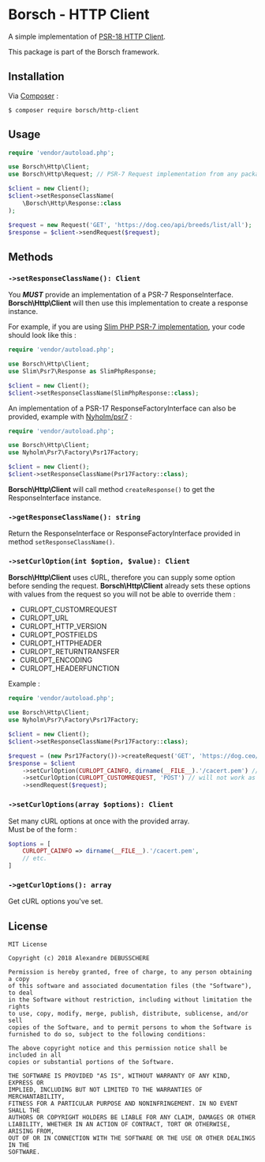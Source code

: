 # Borsch - HTTP Client

A simple implementation of [PSR-18 HTTP Client](https://www.php-fig.org/psr/psr-18/).

This package is part of the Borsch framework.

## Installation

Via [Composer](https://getcomposer.org/) :
```
$ composer require borsch/http-client 
```

## Usage

```php
require 'vendor/autoload.php';

use Borsch\Http\Client;
use Borsch\Http\Request; // PSR-7 Request implementation from any package (see below)

$client = new Client();
$client->setResponseClassName(
    \Borsch\Http\Response::class
);

$request = new Request('GET', 'https://dog.ceo/api/breeds/list/all');
$response = $client->sendRequest($request);
```

## Methods

### ``->setResponseClassName(): Client``

You _**MUST**_ provide an implementation of a PSR-7 ResponseInterface.  
**Borsch\Http\Client** will then use this implementation to create a response instance.

For example, if you are using [Slim PHP PSR-7 implementation](https://github.com/slimphp/Slim-Psr7), your code should look like this :
```php
require 'vendor/autoload.php';

use Borsch\Http\Client;
use Slim\Psr7\Response as SlimPhpResponse;

$client = new Client();
$client->setResponseClassName(SlimPhpResponse::class);
```

An implementation of a PSR-17 ResponseFactoryInterface can also be provided, example with [Nyholm/psr7](https://github.com/Nyholm/psr7) :
```php
require 'vendor/autoload.php';

use Borsch\Http\Client;
use Nyholm\Psr7\Factory\Psr17Factory;

$client = new Client();
$client->setResponseClassName(Psr17Factory::class);
```
**Borsch\Http\Client** will call method `createResponse()` to get the ResponseInterface instance.


### `->getResponseClassName(): string`

Return the ResponseInterface or ResponseFactoryInterface provided in method `setResponseClassName()`.

### `->setCurlOption(int $option, $value): Client`

**Borsch\Http\Client** uses cURL, therefore you can supply some option before sending the request.
**Borsch\Http\Client** already sets these options with values from the request so you will not be able to override them :
* CURLOPT_CUSTOMREQUEST
* CURLOPT_URL
* CURLOPT_HTTP_VERSION
* CURLOPT_POSTFIELDS
* CURLOPT_HTTPHEADER
* CURLOPT_RETURNTRANSFER
* CURLOPT_ENCODING
* CURLOPT_HEADERFUNCTION

Example :
```php
require 'vendor/autoload.php';

use Borsch\Http\Client;
use Nyholm\Psr7\Factory\Psr17Factory;

$client = new Client();
$client->setResponseClassName(Psr17Factory::class);

$request = (new Psr17Factory())->createRequest('GET', 'https://dog.ceo/api/breeds/list/all');
$response = $client
    ->setCurlOption(CURLOPT_CAINFO, dirname(__FILE__).'/cacert.pem') // will work
    ->setCurlOption(CURLOPT_CUSTOMREQUEST, 'POST') // will not work as already used by Borsch\Http\Client
    ->sendRequest($request);
```

### `->setCurlOptions(array $options): Client`

Set many cURL options at once with the provided array.  
Must be of the form :
```php
$options = [
    CURLOPT_CAINFO => dirname(__FILE__).'/cacert.pem',
    // etc.
]
```

### `->getCurlOptions(): array`

Get cURL options you've set.

## License

```
MIT License

Copyright (c) 2018 Alexandre DEBUSSCHERE

Permission is hereby granted, free of charge, to any person obtaining a copy
of this software and associated documentation files (the "Software"), to deal
in the Software without restriction, including without limitation the rights
to use, copy, modify, merge, publish, distribute, sublicense, and/or sell
copies of the Software, and to permit persons to whom the Software is
furnished to do so, subject to the following conditions:

The above copyright notice and this permission notice shall be included in all
copies or substantial portions of the Software.

THE SOFTWARE IS PROVIDED "AS IS", WITHOUT WARRANTY OF ANY KIND, EXPRESS OR
IMPLIED, INCLUDING BUT NOT LIMITED TO THE WARRANTIES OF MERCHANTABILITY,
FITNESS FOR A PARTICULAR PURPOSE AND NONINFRINGEMENT. IN NO EVENT SHALL THE
AUTHORS OR COPYRIGHT HOLDERS BE LIABLE FOR ANY CLAIM, DAMAGES OR OTHER
LIABILITY, WHETHER IN AN ACTION OF CONTRACT, TORT OR OTHERWISE, ARISING FROM,
OUT OF OR IN CONNECTION WITH THE SOFTWARE OR THE USE OR OTHER DEALINGS IN THE
SOFTWARE.
```
